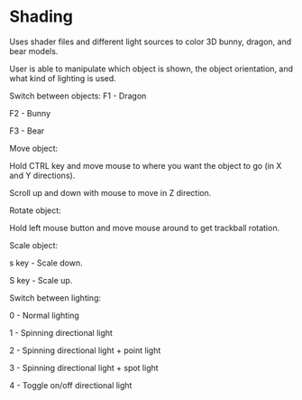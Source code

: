 # Shading
Uses shader files and different light sources to color 3D bunny, dragon, and bear models.

User is able to manipulate which object is shown, the object orientation, and what kind of lighting is used.

Switch between objects:
F1 - Dragon

F2 - Bunny

F3 - Bear


Move object:

Hold CTRL key and move mouse to where you want the object to go (in X and Y directions).

Scroll up and down with mouse to move in Z direction.


Rotate object:

Hold left mouse button and move mouse around to get trackball rotation.


Scale object:

s key - Scale down.

S key - Scale up.


Switch between lighting:

0 - Normal lighting

1 - Spinning directional light

2 - Spinning directional light + point light

3 - Spinning directional light + spot light

4 - Toggle on/off directional light
